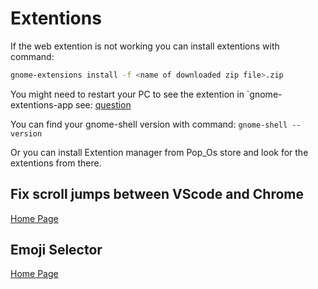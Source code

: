 # Extentions

If the web extention is not working you can install extentions with command:

```bash
gnome-extensions install -f <name of downloaded zip file>.zip 
```

You might need to restart your PC to see the extention in `gnome-extentions-app
see: [question](https://askubuntu.com/questions/1403688/although-gnome-shell-integration-extension-is-running-native-host-connector-is)

You can find your gnome-shell version with command: `gnome-shell --version`

Or you can install Extention manager from Pop_Os store and look for the extentions from there.

## Fix scroll jumps between VScode and Chrome

[Home Page](https://github.com/lucasresck/gnome-shell-extension-alt-tab-scroll-workaround)

## Emoji Selector

[Home Page](https://github.com/maoschanz/emoji-selector-for-gnome)